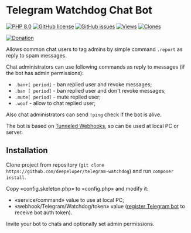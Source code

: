 # Telegram Watchdog Chat Bot

[![PHP 8.0](https://img.shields.io/badge/PHP->=8.0-%237A86B8)]()
[![GitHub license](https://img.shields.io/github/license/deepeloper/telegram-watchdog.svg)](https://github.com/deepeloper/telegram-watchdog/blob/main/LICENSE)
[![GitHub issues](https://img.shields.io/github/issues-raw/deepeloper/telegram-watchdog.svg)](https://github.com/deepeloper/telegram-watchdog/issues)
[![Views](https://views.whatilearened.today/views/github/deepeloper/telegram-watchdog.svg)]()
[![Clones](https://img.shields.io/badge/dynamic/json?color=success&label=Clones&query=count&url=https://gist.githubusercontent.com/deepeloper/f08610a4386790ca473b7a48f5fcab32/raw/clone.json&logo=github)](https://github.com/deepeloper/telegram-watchdog)

[![Donation](https://img.shields.io/badge/Donation-Visa,%20MasterCard,%20Maestro,%20UnionPay,%20YooMoney,%20МИР-red)](https://yoomoney.ru/to/41001351141494)

Allows common chat users to tag admins by simple command `.report` as reply to spam messages.

Chat administrators can use following commands as reply to messages (if the bot has admin permissions):
* `.ban+[ period]` - ban replied user and revoke messages;
* `.ban [ period]` - ban replied user and don't revoke messages;
* `.mute[ period]` - mute replied user;
* `.woof` - allow to chat replied user;

Also chat administrators can send `!ping` check if the bot is alive.

The bot is based on [Tunneled Webhooks](https://github.com/deepeloper/tunneled-webhooks), so can be used at local PC or server.  

## Installation
Clone project from repository (`git clone https://github.com/deepeloper/telegram-watchdog`) and run `composer install`.

Copy &laquo;config.skeleton.php&raquo; to &laquo;config.php&raquo; and modify it:
* &laquo;service/command&raquo; value to use at local PC;
* &laquo;webhook/Telegram/Watchdog/token&raquo; value ([register Telegram bot](https://core.telegram.org/bots) to receive bot auth token).

Invite your bot to chats and optionally set admin permissions.
